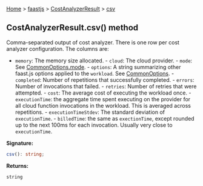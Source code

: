 [Home](./index) &gt; [faastjs](./faastjs.md) &gt; [CostAnalyzerResult](./faastjs.costanalyzerresult.md) &gt; [csv](./faastjs.costanalyzerresult.csv.md)

## CostAnalyzerResult.csv() method

Comma-separated output of cost analyzer. There is one row per cost analyzer configuration. The columns are:

- `memory`<!-- -->: The memory size allocated. - `cloud`<!-- -->: The cloud provider. - `mode`<!-- -->: See [CommonOptions.mode](./faastjs.commonoptions.mode.md)<!-- -->. - `options`<!-- -->: A string summarizing other faast.js options applied to the `workload`<!-- -->. See [CommonOptions](./faastjs.commonoptions.md)<!-- -->. - `completed`<!-- -->: Number of repetitions that successfully completed. - `errors`<!-- -->: Number of invocations that failed. - `retries`<!-- -->: Number of retries that were attempted. - `cost`<!-- -->: The average cost of executing the workload once. - `executionTime`<!-- -->: the aggregate time spent executing on the provider for all cloud function invocations in the workload. This is averaged across repetitions. - `executionTimeStdev`<!-- -->: The standard deviation of `executionTime`<!-- -->. - `billedTime`<!-- -->: the same as `exectionTime`<!-- -->, except rounded up to the next 100ms for each invocation. Usually very close to `executionTime`<!-- -->.

<b>Signature:</b>

```typescript
csv(): string;
```
<b>Returns:</b>

`string`

